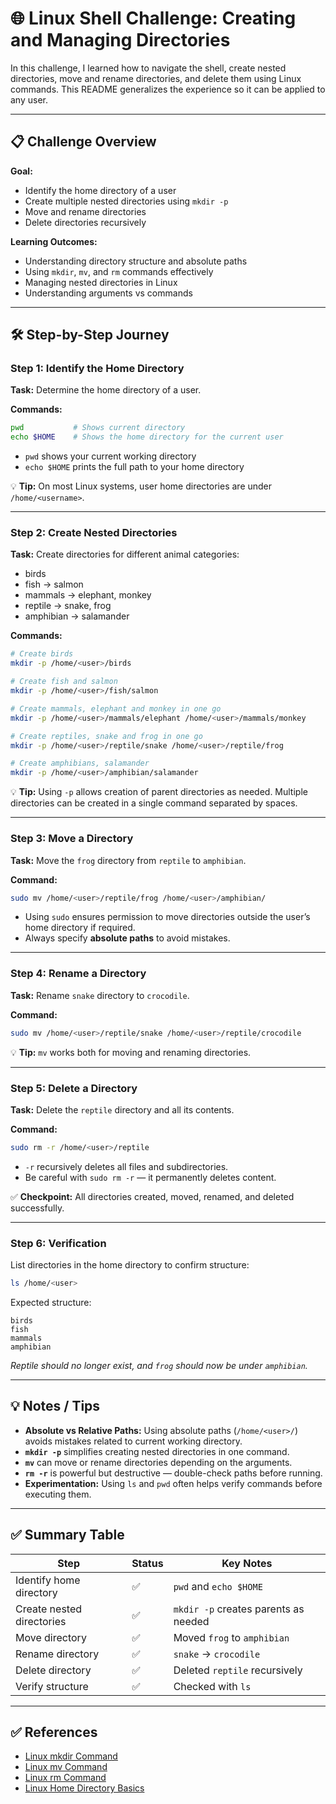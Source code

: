 # 🌐 Linux Shell Challenge: Creating and Managing Directories

In this challenge, I learned how to navigate the shell, create nested directories, move and rename directories, and delete them using Linux commands. This README generalizes the experience so it can be applied to any user.

---

## 📋 Challenge Overview

**Goal:**

* Identify the home directory of a user
* Create multiple nested directories using `mkdir -p`
* Move and rename directories
* Delete directories recursively

**Learning Outcomes:**

* Understanding directory structure and absolute paths
* Using `mkdir`, `mv`, and `rm` commands effectively
* Managing nested directories in Linux
* Understanding arguments vs commands

---

## 🛠 Step-by-Step Journey

### Step 1: Identify the Home Directory

**Task:** Determine the home directory of a user.

**Commands:**

```bash
pwd           # Shows current directory
echo $HOME    # Shows the home directory for the current user
```

* `pwd` shows your current working directory
* `echo $HOME` prints the full path to your home directory

💡 **Tip:** On most Linux systems, user home directories are under `/home/<username>`.

---

### Step 2: Create Nested Directories

**Task:** Create directories for different animal categories:

* birds
* fish → salmon
* mammals → elephant, monkey
* reptile → snake, frog
* amphibian → salamander

**Commands:**

```bash
# Create birds
mkdir -p /home/<user>/birds

# Create fish and salmon
mkdir -p /home/<user>/fish/salmon

# Create mammals, elephant and monkey in one go
mkdir -p /home/<user>/mammals/elephant /home/<user>/mammals/monkey

# Create reptiles, snake and frog in one go
mkdir -p /home/<user>/reptile/snake /home/<user>/reptile/frog

# Create amphibians, salamander
mkdir -p /home/<user>/amphibian/salamander
```

💡 **Tip:** Using `-p` allows creation of parent directories as needed. Multiple directories can be created in a single command separated by spaces.

---

### Step 3: Move a Directory

**Task:** Move the `frog` directory from `reptile` to `amphibian`.

**Command:**

```bash
sudo mv /home/<user>/reptile/frog /home/<user>/amphibian/
```

* Using `sudo` ensures permission to move directories outside the user’s home directory if required.
* Always specify **absolute paths** to avoid mistakes.

---

### Step 4: Rename a Directory

**Task:** Rename `snake` directory to `crocodile`.

**Command:**

```bash
sudo mv /home/<user>/reptile/snake /home/<user>/reptile/crocodile
```

💡 **Tip:** `mv` works both for moving and renaming directories.

---

### Step 5: Delete a Directory

**Task:** Delete the `reptile` directory and all its contents.

**Command:**

```bash
sudo rm -r /home/<user>/reptile
```

* `-r` recursively deletes all files and subdirectories.
* Be careful with `sudo rm -r` — it permanently deletes content.

✅ **Checkpoint:** All directories created, moved, renamed, and deleted successfully.

---

### Step 6: Verification

List directories in the home directory to confirm structure:

```bash
ls /home/<user>
```

Expected structure:

```
birds
fish
mammals
amphibian
```

*Reptile should no longer exist, and `frog` should now be under `amphibian`.*

---

## 💡 Notes / Tips

* **Absolute vs Relative Paths:** Using absolute paths (`/home/<user>/`) avoids mistakes related to current working directory.
* **`mkdir -p`** simplifies creating nested directories in one command.
* **`mv`** can move or rename directories depending on the arguments.
* **`rm -r`** is powerful but destructive — double-check paths before running.
* **Experimentation:** Using `ls` and `pwd` often helps verify commands before executing them.

---

## ✅ Summary Table

| Step                      | Status | Key Notes                            |
| ------------------------- | ------ | ------------------------------------ |
| Identify home directory   | ✅      | `pwd` and `echo $HOME`               |
| Create nested directories | ✅      | `mkdir -p` creates parents as needed |
| Move directory            | ✅      | Moved `frog` to `amphibian`          |
| Rename directory          | ✅      | `snake` → `crocodile`                |
| Delete directory          | ✅      | Deleted `reptile` recursively        |
| Verify structure          | ✅      | Checked with `ls`                    |

---

## ✅ References

* [Linux mkdir Command](https://linuxize.com/post/linux-mkdir-command/)
* [Linux mv Command](https://linuxize.com/post/linux-mv-command/)
* [Linux rm Command](https://linuxize.com/post/linux-rm-command/)
* [Linux Home Directory Basics](https://www.geeksforgeeks.org/home-directory-in-linux/)

